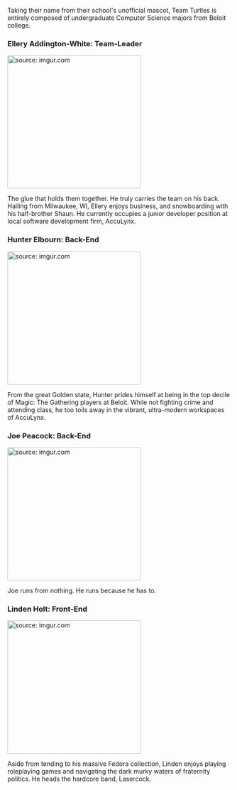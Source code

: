Taking their name from their school's unofficial mascot, Team Turtles is entirely composed of undergraduate Computer Science majors from Beloit college. 
<body>

<h3> Ellery Addington-White: Team-Leader </h3>

<a href="http://imgur.com/Yrt5lYq"><img src="http://i.imgur.com/Yrt5lYq.jpg" title="source: imgur.com" width="300"/></a>

The glue that holds them together. He truly carries the team on his back. Hailing from Milwaukee, WI, Ellery enjoys business, and snowboarding with his half-brother Shaun. He currently occupies a junior developer position at local software development firm, AccuLynx.

<h3> Hunter Elbourn: Back-End </h3>

<a href="http://imgur.com/Kqlc408"><img src="http://i.imgur.com/Kqlc408.jpg" title="source: imgur.com" width="300" /></a>

From the great Golden state, Hunter prides himself at being in the top decile of Magic: The Gathering players at Beloit. While not fighting crime and attending class, he too toils away in the vibrant, ultra-modern workspaces of AccuLynx.

<h3> Joe Peacock: Back-End </h3>

<a href="http://imgur.com/p05cZDa"><img src="http://i.imgur.com/p05cZDa.jpg" title="source: imgur.com" width="300"/></a>

Joe runs from nothing. He runs because he has to. 

<h3> Linden Holt: Front-End </h3>

<a href="http://imgur.com/qQSR0Az"><img src="http://i.imgur.com/qQSR0Az.jpg" title="source: imgur.com" width="300"/></a>

Aside from tending to his massive Fedora collection, Linden enjoys playing roleplaying games and navigating the dark murky waters of fraternity politics. He heads the hardcore band, Lasercock.

</body>



